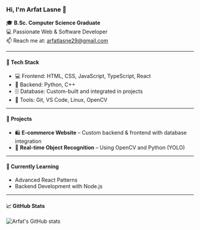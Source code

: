 ### Hi, I'm Arfat Lasne 👋

🎓 **B.Sc. Computer Science Graduate**  
💻 Passionate Web & Software Developer  
📫 Reach me at: arfatlasne29@gmail.com  

---

#### 🚀 Tech Stack
- 💻 Frontend: HTML, CSS, JavaScript, TypeScript, React
- 🔧 Backend: Python, C++
- 🗄️ Database: Custom-built and integrated in projects
- 🧠 Tools: Git, VS Code, Linux, OpenCV

---

#### 🧩 Projects
- 🛍️ **E-commerce Website** – Custom backend & frontend with database integration  
- 🎯 **Real-time Object Recognition** – Using OpenCV and Python (YOLO)

---

#### 🌱 Currently Learning
- Advanced React Patterns  
- Backend Development with Node.js

---

#### 📈 GitHub Stats
![Arfat's GitHub stats](https://github-readme-stats.vercel.app/api?username=arfatlasne&show_icons=true&theme=tokyonight)
